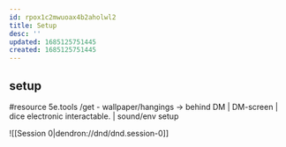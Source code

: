 ```yaml
---
id: rpox1c2mwuoax4b2aholwl2
title: Setup
desc: ''
updated: 1685125751445
created: 1685125751445
---
```



## setup
#resource 5e.tools
/get - wallpaper/hangings -> behind DM
| DM-screen
| dice electronic interactable.
| sound/env setup

![[Session 0|dendron://dnd/dnd.session-0]]